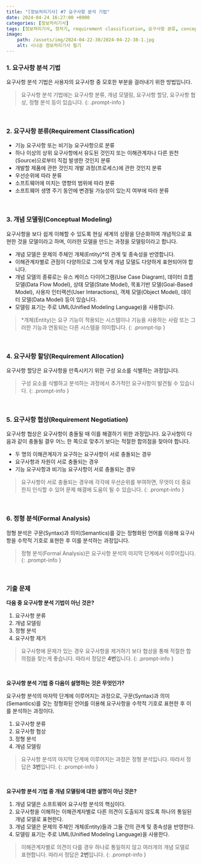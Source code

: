 ```yaml
---
title: "[정보처리기사] #7 요구사항 분석 기법"
date: 2024-04-24 16:27:00 +0900
categories: [정보처리기사]
tags: [정보처리기사, 정처기, requirement classification, 요구사항 분류, conceptual modeling, 개념 모델링, entity, 개체, use case diagram, 유스 케이스 다이어 그램, data flow model, 데이터 흐름 모델, state model, 상태 모델, goal-based model, 목표기반 모델, user interactions, 사용자 인터랙션, object model, 객체 모델, data model, 데이터 모델, uml, unified modeling language, requirement allocation, 요구사항 할당, requirement negotiation, 요구사항 협상, formal analysis, 정형 분석]
image:
    path: /assets/img/2024-04-22-38/2024-04-22-38-1.jpg
    alt: 시나공 정보처리기사 필기
---
```


### 1. 요구사항 분석 기법

요구사항 분석 기법은 사용자의 요구사항 중 모호한 부분을 걸러내기 위한 방법입니다.

> 요구사항 분석 기법에는 요구사항 분류, 개념 모델링, 요구사항 할당, 요구사항 협상, 정형 분석 등이 있습니다.
{: .prompt-info }

&nbsp;

### 2. 요구사항 분류(Requirement Classification)

- 기능 요구사항 또는 비기능 요구사항으로 분류
- 하나 이상의 상위 요구사항에서 유도된 것인지 또는 이해관계자나 다른 원천(Source)으로부터 직접 발생한 것인지 분류
- 개발할 제품에 관한 것인지 개발 과정(프로세스)에 관한 것인지 분류
- 우선순위에 따라 분류
- 소프트웨어에 미치는 영향의 범위에 따라 분류
- 소프트웨어 생명 주기 동안에 변경될 가능성이 있는지 여부에 따라 분류

&nbsp;

### 3. 개념 모델링(Conceptual Modeling)

요구사항을 보다 쉽게 이해할 수 있도록 현실 세계의 상황을 단순화하여 개념적으로 표현한 것을 모델이라고 하며, 이러한 모델을 만드는 과정을 모델링이라고 합니다.

- 개념 모델은 문제의 주체인 개체(Entity)*의 관계 및 종속성을 반영합니다.
- 이해관계자별로 관점이 다양하므로 그에 맞게 개념 모델도 다양하게 표현되어야 합니다.
- 개념 모델의 종류로는 유스 케이스 다이어그램(Use Case Diagram), 데이터 흐름 모델(Data Flow Model), 상태 모델(State Model), 목표기반 모델(Goal-Based Model), 사용자 인터랙션(User Interactions), 객체 모델(Object Model), 데이터 모델(Data Model) 등이 있습니다.
- 모델링 표기는 주로 UML(Unified Modeling Language)을 사용합니다.

> *개체(Entity)는 요구 기능이 적용되는 시스템이나 기능을 사용하는 사람 또는 그러한 기능과 연동되는 다른 시스템을 의미합니다.
{: .prompt-tip }

&nbsp;

### 4. 요구사항 할당(Requirement Allocation)

요구사항 할당은 요구사항을 만족시키기 위한 구성 요소를 식별하는 과정입니다.

> 구성 요소를 식별하고 분석하는 과정에서 추가적인 요구사항이 발견될 수 있습니다.
{: .prompt-info }

&nbsp;

### 5. 요구사항 협상(Requirement Negotiation)

요구사항 협상은 요구사항이 충돌될 때 이를 해결하기 위한 과정입니다. 요구사항이 다음과 같이 충돌될 결우 어느 한 쪽으로 맞추기 보다는 적절한 합의점을 찾아야 합니다.

- 두 명의 이해관계자가 요구하는 요구사항이 서로 충돌되는 경우
- 요구사항과 자원이 서로 충돌되는 경우
- 기능 요구사항과 비기능 요구사항이 서로 충돌되는 경우

> 요구사항이 서로 충돌되는 경우에 각각에 우선순위를 부여하면, 무엇이 더 중요한지 인식할 수 있어 문제 해결에 도움이 될 수 있습니다.
{: .prompt-info }

&nbsp;

### 6. 정형 분석(Formal Analysis)

정형 분석은 구문(Syntax)과 의미(Semantics)를 갖는 정형화된 언어를 이용해 요구사항을 수학적 기호로 표현한 후 이를 분석하는 과정입니다.

> 정형 분석(Formal Analysis)은 요구사항 분석의 마지막 단계에서 이루어집니다.
{: .prompt-info }

&nbsp;

### 기출 문제

**다음 중 요구사항 분석 기법이 아닌 것은?**

1. 요구사항 분류
2. 개념 모델링
3. 정형 분석
4. 요구사항 제거

> 요구사항에 문제가 있는 경우 요구사항을 제거하기 보다 협상을 통해 적절한 합의점을 찾는게 좋습니다. 따라서 정답은 **4번**입니다.
{: .prompt-info }

&nbsp;

**요구사항 분석 기법 중 다음이 설명하는 것은 무엇인가?**

요구사항 분석의 마자막 단계에 이루어지는 과정으로, 구문(Syntax)과 의미(Semantics)를 갖는 정형화된 언어를 이용해 요구사항을 수학적 기호로 표현한 후 이를 분석하는 과정이다.

1. 요구사항 분류
2. 요구사항 협상
3. 정형 분석
4. 개념 모델링

> 요구사항 분석의 마지막 단계에 이루어지는 과정은 정형 분석입니다. 따라서 정답은 **3번**입니다.
{: .prompt-info }

&nbsp;

**요구사항 분석 기법 중 개념 모델링에 대한 설명이 아닌 것은?**

1. 개념 모델은 소프트웨어 요구사항 분석의 핵심이다.
2. 요구사항을 이해하는 이해관계자별로 다른 의견이 도출되지 않도록 하나의 통일된 개념 모델로 표현한다.
3. 개념 모델은 문제의 주체인 개체(Entity)들과 그들 간의 관계 및 종속성을 반영한다.
4. 모델링 표기는 주로 UML(Unified Modeling Language)을 사용한다.

> 이해관계자별로 의견이 다를 경우 하나로 통일하지 않고 여러개의 개념 모델로 표현합니다. 따라서 정답은 **2번**입니다.
{: .prompt-info }